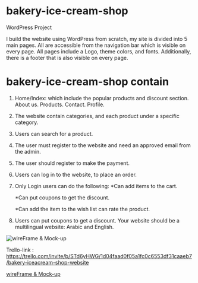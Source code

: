 # bakery-ice-cream-shop
WordPress Project

I build the website using WordPress from scratch, my site is divided into 5 main pages.
All are accessible from the navigation bar which is visible on every page.
All pages include a Logo, theme colors, and fonts. 
Additionally, there is a footer that is also visible on every page.

# bakery-ice-cream-shop contain

1. Home/Index: which include the popular products and discount section. About us. Products. Contact. Profile.

2. The website contain categories, and each product under a specific category.
3. Users can search for a product.
4. The user must register to the website and need an approved email from the admin. 
5. The user should register to make the payment.
6. Users can log in to the website, to place an order.
7. Only Login users can do the following:
     *Can add items to the cart.

     *Can put coupons to get the discount.

     *Can add the item to the wish list can rate the product.

8. Users can put coupons to get a discount. Your website should be a multilingual website: Arabic and English. 


![wireFrame & Mock-up](../../Pictures/wordPress/WIREFRAME%20(2).png)

Trello-link : https://trello.com/invite/b/STd6yHWG/1d04faad0f05a1fc0c6553df31caaeb7/bakery-iceacream-shop-website    


[wireFrame & Mock-up](../../Pictures/wordPress/WIREFRAME.pdf%0D)